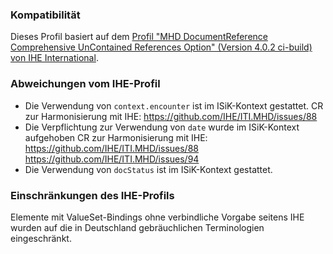 ### Kompatibilität

Dieses Profil basiert auf dem [Profil "MHD DocumentReference Comprehensive UnContained References Option" (Version 4.0.2 ci-build) von IHE International](http://build.fhir.org/ig/IHE/ITI.MHD/StructureDefinition-IHE.MHD.UnContained.Comprehensive.DocumentReference.html).

### Abweichungen vom IHE-Profil

* Die Verwendung von `context.encounter` ist im ISiK-Kontext gestattet.
CR zur Harmonisierung mit IHE: https://github.com/IHE/ITI.MHD/issues/88
* Die Verpflichtung zur Verwendung von `date` wurde im ISiK-Kontext aufgehoben
CR zur Harmonisierung mit IHE: https://github.com/IHE/ITI.MHD/issues/88
https://github.com/IHE/ITI.MHD/issues/94
* Die Verwendung von `docStatus` ist im ISiK-Kontext gestattet.


### Einschränkungen des IHE-Profils
Elemente mit ValueSet-Bindings ohne verbindliche Vorgabe seitens IHE wurden auf die in Deutschland gebräuchlichen Terminologien eingeschränkt.


